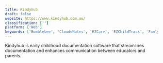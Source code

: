 ```yaml
---
title: Kindyhub
draft: false 
website: https://www.kindyhub.com.au/
classification: ['']
platform: ['Web']
keywords: ['Bumblebee', 'CloudeNotes', 'EZCare', 'EZChildTrack', 'Famly', 'Kidkonnect', 'Kidsoft', 'Kinderlime', 'LifeCubby', 'Little Vista', 'MagicBooking', 'Moxit', 'Nursery Genie', 'ProviderSoft', 'Sandbox Software', 'SchoolLeader', 'StayTrak', 'extendedReach', 'myKidzDay']
---
```

Kindyhub is early childhood documentation software that streamlines documentation and enhances communication between educators and parents.